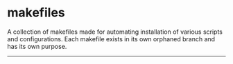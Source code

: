 # makefiles

A collection of makefiles made for automating installation of various scripts and configurations. Each makefile exists in its own orphaned branch and has its own purpose.

---

